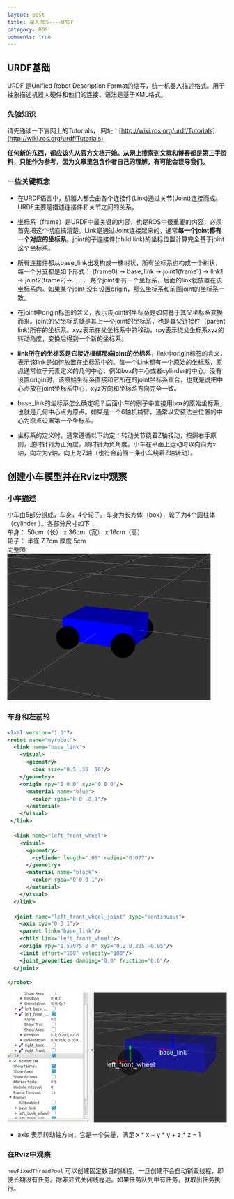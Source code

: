 ```yaml
---
layout: post
title: 深入ROS----URDF
category: ROS
comments: true
---
```


## URDF基础

URDF 是Unified Robot Description Format的缩写，统一机器人描述格式。用于抽象描述机器人硬件和他们的连接，语法是基于XML格式。

### 先验知识

请先通读一下官网上的Tutorials， 网址：[http://wiki.ros.org/urdf/Tutorials](http://wiki.ros.org/urdf/Tutorials)

**任何新的东西，都应该先从官方文档开始。从网上搜索到文章和博客都是第三手资料，只能作为参考，因为文章里包含作者自己的理解，有可能会误导我们。**


### 一些关键概念

* 在URDF语言中，机器人都会由各个连接件(Link)通过关节(Joint)连接而成。URDF主要是描述连接件和关节之间的关系。

* 坐标系（frame）是URDF中最关键的内容，也是ROS中很重要的内容，必须首先把这个彻底搞清楚。Link是通过Joint连接起来的，通常**每一个joint都有一个对应的坐标系**。joint的子连接件(child link)的坐标位置计算完全基于joint这个坐标系。

* 所有连接件都从base_link出发构成一棵树状，所有坐标系也构成一个树状，每一个分支都是如下形式： (frame0) -> base_link -> joint1(frame1) -> link1 -> joint2(frame2)->……， 每个joint都有一个坐标系，后面的link就放置在该坐标系内。如果某个joint 没有设置origin，那么坐标系和前面joint的坐标系一致。
 
* 在joint中origin标签的含义，表示该joint的坐标系是如何基于其父坐标系变换而来。joint的父坐标系就是其上一个joint的坐标系，也是其父连接件（parent link)所在的坐标系。xyz表示在父坐标系中的移动，rpy表示绕父坐标系xyz的转动角度，变换后得到一个新的坐标系。
 
* **link所在的坐标系是它接近根部那端joint的坐标系**，link中origin标签的含义，表示该link是如何放置在坐标系中的。每一个Link都有一个原始的坐标系，原点通常位于<geometry>元素定义的几何中心，例如box的中心或者cylinder的中心。没有设置origin时，该原始坐标系直接和它所在的joint坐标系重合，也就是说把中心点放在joint坐标系中心，xyz方向和坐标系方向完全一致。

* base_link的坐标系怎么确定呢？后面小车的例子中直接用box的原始坐标系，也就是几何中心点为原点。如果是一个6轴机械臂，通常以安装法兰位置的中心为原点设置第一个坐标系。

* 坐标系的定义时，通常遵循以下约定：转动关节绕着Z轴转动，按照右手原则，逆时针转为正角度，顺时针为负角度。小车在平面上运动时以向前为x轴，向左为y轴，向上为Z轴（也符合前面一条小车绕着Z轴转动）。

## 创建小车模型并在Rviz中观察

### 小车描述

小车由5部分组成，车身，4个轮子。车身为长方体（box），轮子为4个圆柱体（cylinder ）。各部分尺寸如下：  
车身：    50cm（长） x 36cm（宽） x 16cm（高）  
轮子：    半径 7.7cm   厚度 5cm  
完整图  
![完整图](/images/2015-05-16-urdf/urdf_001.png)

### 车身和左前轮

```xml
<?xml version="1.0"?>
<robot name="myrobot">
  <link name="base_link">
    <visual>
      <geometry>
        <box size="0.5 .36 .16"/>
	</geometry>
	<origin rpy="0 0 0" xyz="0 0 0"/>
      <material name="blue">
		<color rgba="0 0 .8 1"/>
      </material>
    </visual>
 </link>
 
  <link name="left_front_wheel">
    <visual>
      <geometry>
        <cylinder length=".05" radius="0.077"/>
      </geometry>
      <material name="black">
        <color rgba="0 0 0 1"/>
      </material>
    </visual>
  </link>

  <joint name="left_front_wheel_joint" type="continuous">
    <axis xyz="0 0 1"/>
    <parent link="base_link"/>
    <child link="left_front_wheel"/>
    <origin rpy="1.57075 0 0" xyz="0.2 0.205 -0.05"/>
    <limit effort="100" velocity="100"/>
    <joint_properties damping="0.0" friction="0.0"/>
  </joint>
  
</robot>
```
![View in Rviz](/images/2015-05-16-urdf/urdf_002.png)



* axis 表示转动轴方向，它是一个矢量，满足 x * x + y * y + z * z = 1 

### 在Rviz中观察



`newFixedThreadPool` 可以创建固定数目的线程，一旦创建不会自动销毁线程，即便长期没有任务。除非显式关闭线程池。如果任务队列中有任务，就取出任务执行。




